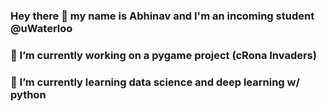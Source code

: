 ### Hey there 👋 my name is Abhinav and I'm an incoming student @uWaterloo
### 🔭 I’m currently working on a pygame project (cRona Invaders)
### 🌱 I’m currently learning data science and deep learning w/ python

<!--
**AbhiByte/AbhiByte** is a ✨ _special_ ✨ repository because its `README.md` (this file) appears on your GitHub profile.

Here are some ideas to get you started:

- 🔭 I’m currently working on ...
- 🌱 I’m currently learning ...
- 👯 I’m looking to collaborate on ...
- 🤔 I’m looking for help with ...
- 💬 Ask me about ...
- 📫 How to reach me: ...
- 😄 Pronouns: ...
-  Fun fact: ...
-->
